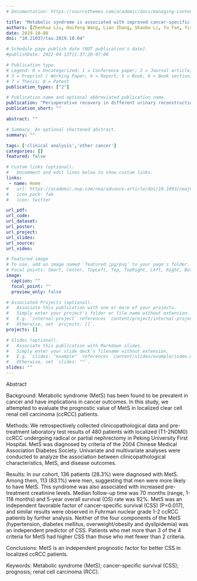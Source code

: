 ```yaml
---
# Documentation: https://sourcethemes.com/academic/docs/managing-content/

title: "Metabolic syndrome is associated with improved cancer-specific survival in patients with localized clear cell renal cell carcinoma"
authors: [Zhenhua Liu, Haifeng Wang, Lian Zhang, Shaobo Li, Yu Fan, Yisen Meng, Shuai Hu, Qian Zhang, Zhisong He, Liqun Zhou, Wenke Han, Wei Yu, Jie Jin]
date: 2019-10-08
doi: "10.21037/tau.2019.10.04"

# Schedule page publish date (NOT publication's date).
#publishDate: 2022-04-13T11:37:20-07:00

# Publication type.
# Legend: 0 = Uncategorized; 1 = Conference paper; 2 = Journal article;
# 3 = Preprint / Working Paper; 4 = Report; 5 = Book; 6 = Book section;
# 7 = Thesis; 8 = Patent
publication_types: ["2"]

# Publication name and optional abbreviated publication name.
publication: "Perioperative recovery in different urinary reconstruction approaches of radical cystectomy: Are the advantages of laparoscopy consistent?"
publication_short: ""

abstract: ""

# Summary. An optional shortened abstract.
summary: ""

tags: ['clinical analysis','other cancer']
categories: []
featured: false

# Custom links (optional).
#   Uncomment and edit lines below to show custom links.
links:
 - name: Home
#   url: https://academic.oup.com/noa/advance-article/doi/10.1093/noajnl/vdac045/6568033
#   icon_pack: fab
#   icon: twitter

url_pdf:
url_code:
url_dataset:
url_poster:
url_project:
url_slides:
url_source:
url_video:

# Featured image
# To use, add an image named `featured.jpg/png` to your page's folder. 
# Focal points: Smart, Center, TopLeft, Top, TopRight, Left, Right, BottomLeft, Bottom, BottomRight.
image:
  caption: ""
  focal_point: ""
  preview_only: false

# Associated Projects (optional).
#   Associate this publication with one or more of your projects.
#   Simply enter your project's folder or file name without extension.
#   E.g. `internal-project` references `content/project/internal-project/index.md`.
#   Otherwise, set `projects: []`.
projects: []

# Slides (optional).
#   Associate this publication with Markdown slides.
#   Simply enter your slide deck's filename without extension.
#   E.g. `slides: "example"` references `content/slides/example/index.md`.
#   Otherwise, set `slides: ""`.
slides: ""
---
```


Abstract

Background: Metabolic syndrome (MetS) has been found to be prevalent in cancer and have implications in cancer outcomes. In this study, we attempted to evaluate the prognostic value of MetS in localized clear cell renal cell carcinoma (ccRCC) patients.

Methods: We retrospectively collected clinicopathological data and pre-treatment laboratory test results of 480 patients with localized (T1-2N0M0) ccRCC undergoing radical or partial nephrectomy in Peking University First Hospital. MetS was diagnosed by criteria of the 2004 Chinese Medical Association Diabetes Society. Univariate and multivariate analyses were conducted to analyze the association between clinicopathological characteristics, MetS, and disease outcomes.

Results: In our cohort, 136 patients (28.3%) were diagnosed with MetS. Among them, 113 (83.1%) were men, suggesting that men were more likely to have MetS. This syndrome was also associated with increased pre-treatment creatinine levels. Median follow-up time was 70 months (range, 1-118 months) and 5-year overall survival (OS) rate was 92%. MetS was an independent favorable factor of cancer-specific survival (CSS) (P=0.017), and similar results were observed in Fuhrman nuclear grade 1-2 ccRCC patients by further analysis. Neither of the four components of the MetS (hypertension, diabetes mellitus, overweight/obesity and dyslipidemia) was an independent predictor of CSS. Patients who met more than 3 of the 4 criteria for MetS had higher CSS than those who met fewer than 2 criteria.

Conclusions: MetS is an independent prognostic factor for better CSS in localized ccRCC patients.

Keywords: Metabolic syndrome (MetS); cancer-specific survival (CSS); prognosis; renal cell carcinoma (RCC).